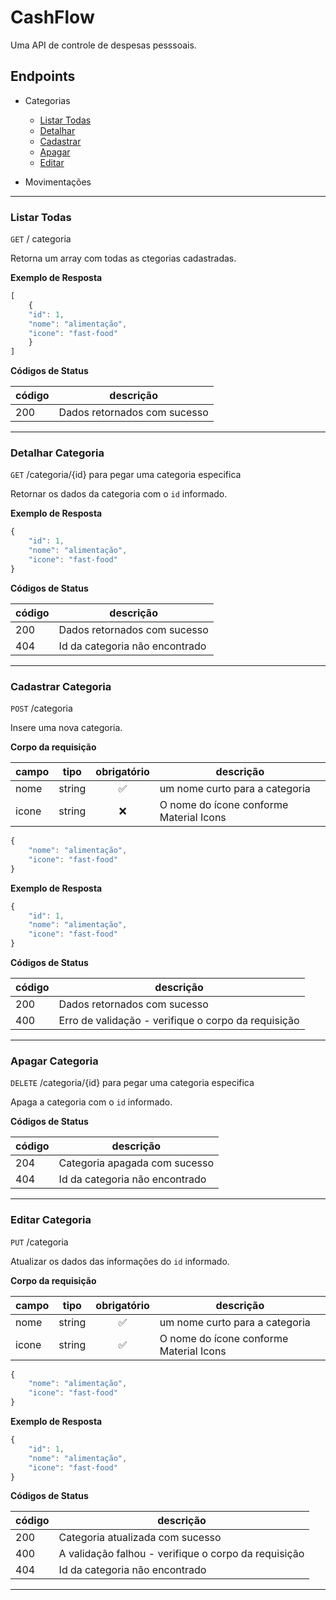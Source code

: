 # CashFlow
Uma API de controle de despesas pesssoais.


## Endpoints

- Categorias
    - [Listar Todas](#listar-todas)
    - [Detalhar](#detalhar-categoria)
    - [Cadastrar](#cadastrar-categoria)
    - [Apagar](#apagar-categoria)
    - [Editar](#editar-categoria)

- Movimentações 

---
### Listar Todas

`GET` / categoria 

Retorna um array com todas as ctegorias cadastradas.

**Exemplo de Resposta**

```js
[
    {
    "id": 1,
    "nome": "alimentação",
    "icone": "fast-food"
    }
]
```
**Códigos de Status**

| código | descrição|
|--------|----------|
|200|Dados retornados com sucesso

--- 

### Detalhar Categoria

`GET` /categoria/{id}  para pegar uma categoria especifica 

Retornar os dados da categoria com o `id` informado.

**Exemplo de Resposta**

```js
{
    "id": 1,
    "nome": "alimentação",
    "icone": "fast-food"
}
```

**Códigos de Status**

| código | descrição|
|--------|----------|
|200|Dados retornados com sucesso
|404| Id da categoria não encontrado 

--- 

### Cadastrar Categoria

`POST` /categoria

Insere uma nova categoria.

**Corpo da requisição**

|campo|tipo|obrigatório|descrição
|-----|----|:-----------:|---------
|nome|string|✅|um nome curto para a categoria
|icone|string|❌|O nome do ícone conforme Material Icons


```js
{
    "nome": "alimentação",
    "icone": "fast-food"
}
```

**Exemplo de Resposta**

```js
{
    "id": 1,
    "nome": "alimentação",
    "icone": "fast-food"
}
```

**Códigos de Status**

| código | descrição|
|--------|----------|
|200|Dados retornados com sucesso
|400| Erro de validação - verifique o corpo da requisição

---

### Apagar Categoria

`DELETE` /categoria/{id}  para pegar uma categoria especifica 

Apaga a categoria com o `id` informado.

**Códigos de Status**

| código | descrição|
|--------|----------|
|204|Categoria apagada com sucesso
|404| Id da categoria não encontrado 

--- 


### Editar Categoria

`PUT` /categoria

Atualizar os dados das informações do `id` informado.

**Corpo da requisição**

|campo|tipo|obrigatório|descrição
|-----|----|:-----------:|---------
|nome|string|✅|um nome curto para a categoria
|icone|string|✅|O nome do ícone conforme Material Icons


```js
{
    "nome": "alimentação",
    "icone": "fast-food"
}
```

**Exemplo de Resposta**

```js
{
    "id": 1,
    "nome": "alimentação",
    "icone": "fast-food"
}
```

**Códigos de Status**

| código | descrição|
|--------|----------|
|200|Categoria atualizada com sucesso
|400| A validação falhou - verifique o corpo da requisição
|404| Id da categoria não encontrado

---